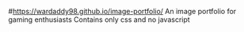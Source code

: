 #https://wardaddy98.github.io/image-portfolio/
An image portfolio for gaming enthusiasts
Contains only css and no javascript
